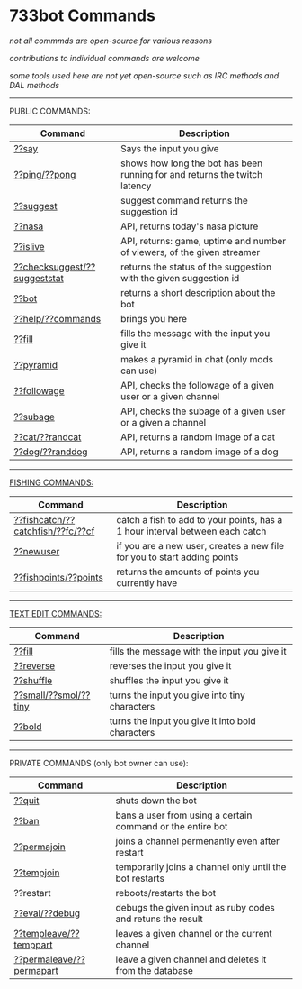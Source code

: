# 733bot Commands

_not all commmds are open-source for various reasons_

_contributions to individual commands are welcome_

_some tools used here are not yet open-source such as IRC methods and DAL methods_

---

PUBLIC COMMANDS:

| Command                                                  | Description                                                                |
| -------------------------------------------------------- | -------------------------------------------------------------------------- |
| [??say](./commandSay.rb)                                 | Says the input you give                                                    |
| [??ping/??pong](./commandPing.rb)                        | shows how long the bot has been running for and returns the twitch latency |
| [??suggest](./commandSuggest.rb)                         | suggest command returns the suggestion id                                  |
| [??nasa](./commandNasa.rb)                               | API, returns today's nasa picture                                          |
| [??islive](./commandIsLive.rb)                           | API, returns: game, uptime and number of viewers, of the given streamer    |
| [??checksuggest/??suggeststat](./commandSuggestCheck.rb) | returns the status of the suggestion with the given suggestion id          |
| [??bot](./commandBot.rb)                                 | returns a short description about the bot                                  |
| [??help/??commands](./commandHelp.rb)                    | brings you here                                                            |
| [??fill](./commandFill.rb)                               | fills the message with the input you give it                               |
| [??pyramid](./commandPyramid.rb)                         | makes a pyramid in chat (only mods can use)                                |
| [??followage](./commandFollowage.rb)                     | API, checks the followage of a given user or a given channel               |
| [??subage](./commandSubage.rb)                           | API, checks the subage of a given user or a given a channel                |
| [??cat/??randcat](./commandCat.rb)                       | API, returns a random image of a cat                                       |
| [??dog/??randdog](./commandDog.rb)                       | API, returns a random image of a dog                                       |

---

[FISHING COMMANDS:](./FishCommands/)

| Command                                                                 | Description                                                                  |
| ----------------------------------------------------------------------- | ---------------------------------------------------------------------------- |
| [??fishcatch/??catchfish/??fc/??cf](./FishCommands/commandFishCatch.rb) | catch a fish to add to your points, has a 1 hour interval between each catch |
| [??newuser](./FishCommands/commandNewUser.rb)                           | if you are a new user, creates a new file for you to start adding points     |
| [??fishpoints/??points](./FishCommands/commandFishPoints.rb)            | returns the amounts of points you currently have                             |

---

[TEXT EDIT COMMANDS:](./TextEdit/)

| Command                                                     | Description                                      |
| ----------------------------------------------------------- | ------------------------------------------------ |
| [??fill](./TextEditCommands/commandFill.rb)                 | fills the message with the input you give it     |
| [??reverse](./TextEditCommands/commandReverse.rb)           | reverses the input you give it                   |
| [??shuffle](./TextEditCommands/commandShuffle.rb)           | shuffles the input you give it                   |
| [??small/??smol/??tiny](./TextEditCommands/commandSmall.rb) | turns the input you give into tiny characters    |
| [??bold](./TextEditCommands/commandBold.rb)                 | turns the input you give it into bold characters |

---

PRIVATE COMMANDS (only bot owner can use):

| Command                                            | Description                                                |
| -------------------------------------------------- | ---------------------------------------------------------- |
| [??quit](./commandQuit.rb)                         | shuts down the bot                                         |
| [??ban](./commandBan.rb)                           | bans a user from using a certain command or the entire bot |
| [??permajoin](./commandPermaJoin.rb)               | joins a channel permenantly even after restart             |
| [??tempjoin](./commandTempJoin.rb)                 | temporarily joins a channel only until the bot restarts    |
| ??restart                                          | reboots/restarts the bot                                   |
| [??eval/??debug](./commandEval.rb)                 | debugs the given input as ruby codes and retuns the result |
| [??templeave/??temppart](./commandTempLeave.rb)    | leaves a given channel or the current channel              |
| [??permaleave/??permapart](./commandPermaLeave.rb) | leave a given channel and deletes it from the database     |
